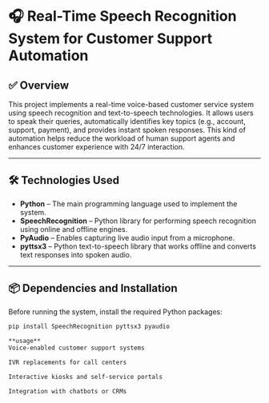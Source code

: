 # 🎧 Real-Time Speech Recognition System for Customer Support Automation

## ✅ Overview

This project implements a real-time voice-based customer service system using speech recognition and text-to-speech technologies. It allows users to speak their queries, automatically identifies key topics (e.g., account, support, payment), and provides instant spoken responses. This kind of automation helps reduce the workload of human support agents and enhances customer experience with 24/7 interaction.

---

## 🛠️ Technologies Used

- **Python** – The main programming language used to implement the system.
- **SpeechRecognition** – Python library for performing speech recognition using online and offline engines.
- **PyAudio** – Enables capturing live audio input from a microphone.
- **pyttsx3** – Python text-to-speech library that works offline and converts text responses into spoken audio.

---

## 📦 Dependencies and Installation

Before running the system, install the required Python packages:

```bash
pip install SpeechRecognition pyttsx3 pyaudio

**usage**
Voice-enabled customer support systems

IVR replacements for call centers

Interactive kiosks and self-service portals

Integration with chatbots or CRMs
